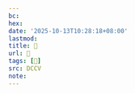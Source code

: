 ```yaml
---
bc:
hex:
date: '2025-10-13T10:28:18+08:00'
lastmod:
title: 􅤻
url: 􅤻
tags: [𧟨]
src: DCCV
note:
---
```

